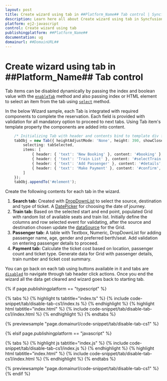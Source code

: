 ```yaml
---
layout: post
title: Create wizard using tab in ##Platform_Name## Tab control | Syncfusion
description: Learn here all about Create wizard using tab in Syncfusion ##Platform_Name## Tab control of Syncfusion Essential JS 2 and more.
platform: ej2-javascript
control: Create wizard using tab 
publishingplatform: ##Platform_Name##
documentation: ug
domainurl: ##DomainURL##
---
```


# Create wizard using tab in ##Platform_Name## Tab control

Tab items can be disabled dynamically by passing the index and boolean value with the [`enableTab`](../../api/tab#enabletab) method and also passing index or HTML element to select an item from the tab using [`select`](../../api/tab#select) method.

In the below Wizard sample, each Tab is integrated with required components to complete the reservation. Each field is provided with validation for all mandatory option to proceed to next tabs. Using Tab item's template property the components are added into content.

```ts
    /* Initializing Tab with header and contents bind to template div for adding other components */
    tabObj = new Tab({ heightAdjustMode: 'None', height: 390, showCloseButton: false,
        selecting: tabSelected,
        items: [
            { header: { 'text': 'New Booking' }, content: '#booking' },
            { header: { 'text': 'Train List' }, content: '#selectTrain', disabled: true },
            { header: { 'text': 'Add Passenger' }, content: '#details', disabled: true },
            { header: { 'text': 'Make Payment' }, content: '#confirm', disabled: true }
        ]
    });
    tabObj.appendTo('#element');
```

Create the following contents for each tab in the wizard.
1. **Search tab:**
   Created with [DropDownList](../../drop-down-list/data-binding/) to select the source, destination and type of ticket. A [DatePicker](../../datepicker/getting-started/) for choosing the date of journey.
2. **Train tab:**
   Based on the selected start and end point, populated Grid with random list of available seats and train list. Initially define the columns and row selected event for validating, after the source and destination chosen update the [dataSource](../../api/grid#datasource) for the Grid.
3. **Passenger tab:**
   A table with Textbox, Numeric, DropDownList for adding passenger name, age, gender and preferred berth/seat. Add validation on entering passenger details to proceed.
4. **Payment tab:**
   Calculate the ticket cost based on location, passenger count and ticket type. Generate data for Grid with passenger details, train number and ticket cost summary.

You can go back on each tab using buttons available in it and tabs are [`disabled`](../../api/tab/tabItem#disabled) to navigate through tab header click actions. Once you end the wizard all the data get cleared and wizard goes back to starting tab.

{% if page.publishingplatform == "typescript" %}

 {% tabs %}
{% highlight ts tabtitle="index.ts" %}
{% include code-snippet/tab/disable-tab-cs1/index.ts %}
{% endhighlight %}
{% highlight html tabtitle="index.html" %}
{% include code-snippet/tab/disable-tab-cs1/index.html %}
{% endhighlight %}
{% endtabs %}
        
{% previewsample "page.domainurl/code-snippet/tab/disable-tab-cs1" %}

{% elsif page.publishingplatform == "javascript" %}

{% tabs %}
{% highlight js tabtitle="index.js" %}
{% include code-snippet/tab/disable-tab-cs1/index.js %}
{% endhighlight %}
{% highlight html tabtitle="index.html" %}
{% include code-snippet/tab/disable-tab-cs1/index.html %}
{% endhighlight %}
{% endtabs %}

{% previewsample "page.domainurl/code-snippet/tab/disable-tab-cs1" %}
{% endif %}
